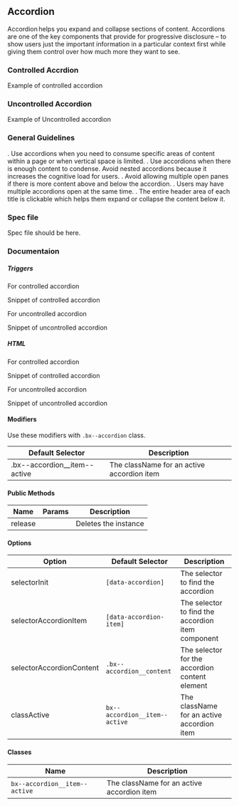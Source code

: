 ## Accordion

Accordion helps you expand and collapse sections of content. Accordions are one of the key components that provide for progressive disclosure – to show users just the important information in a particular context first while giving them control over how much more they want to see.

### Controlled Accrdion

Example of controlled accordion

### Uncontrolled Accordion

Example of Uncontrolled accordion

### General Guidelines

\. Use accordions when you need to consume specific areas of content within a page or when vertical space is limited. 
\. Use accordions when there is enough content to condense. Avoid nested accordions because it increases the cognitive load for users. 
\. Avoid allowing multiple open panes if there is more content above and below the accordion. 
\. Users may have multiple accordions open at the same time. 
\. The entire header area of each title is clickable which helps them expand or collapse the content below it. 

### Spec file

Spec file should be here.

### Documentaion

##### Triggers

For controlled accordion

Snippet of controlled accordion

For uncontrolled accordion

Snippet of uncontrolled accordion

##### HTML

For controlled accordion

Snippet of controlled accordion

For uncontrolled accordion

Snippet of uncontrolled accordion

#### Modifiers

Use these modifiers with `.bx--accordion` class.

| Default Selector            | Description                                |
|-----------------------------|--------------------------------------------|
| .bx--accordion__item--active | The className for an active accordion item |

#### Public Methods

| Name    | Params | Description          |
|---------|--------|----------------------|
| release |        | Deletes the instance |

#### Options

| Option                   | Default Selector              | Description                                       |
|--------------------------|-------------------------------|---------------------------------------------------|
| selectorInit             | `[data-accordion]`            | The selector to find the accordion                |
| selectorAccordionItem    | `[data-accordion-item]`       | The selector to find the accordion item component |
| selectorAccordionContent | `.bx--accordion__content`     | The selector for the accordion content element    |
| classActive              | `bx--accordion__item--active` | The className for an active accordion item        |

#### Classes

| Name                          | Description                                |
|-------------------------------|--------------------------------------------|
| `bx--accordion__item--active` | The className for an active accordion item |

